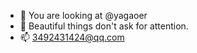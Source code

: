 - 👋 You are looking at @yagaoer
- 🌱 Beautiful things don't ask for attention.
- 📫 3492431424@qq.com

<!---
yagaoer/yagaoer is a ✨ special ✨ repository because its `README.md` (this file) appears on your GitHub profile.
You can click the Preview link to take a look at your changes.
--->
